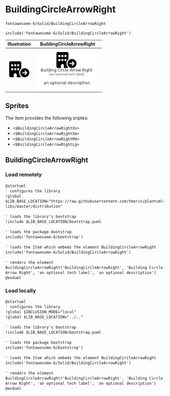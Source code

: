 # BuildingCircleArrowRight


```text
fontawesome-6/Solid/BuildingCircleArrowRight
```

```text
include('fontawesome-6/Solid/BuildingCircleArrowRight')
```



| Illustration | BuildingCircleArrowRight |
| :---: | :---: |
| ![illustration for Illustration](../../fontawesome-6/Solid/BuildingCircleArrowRight.png) | ![illustration for BuildingCircleArrowRight](../../fontawesome-6/Solid/BuildingCircleArrowRight.Local.png) |



## Sprites
The item provides the following sriptes:

- `<$BuildingCircleArrowRightXs>`
- `<$BuildingCircleArrowRightSm>`
- `<$BuildingCircleArrowRightMd>`
- `<$BuildingCircleArrowRightLg>`





## BuildingCircleArrowRight

### Load remotely
```plantuml
@startuml
' configures the library
!global $LIB_BASE_LOCATION="https://raw.githubusercontent.com/tmorin/plantuml-libs/master/distribution"

' loads the library's bootstrap
!include $LIB_BASE_LOCATION/bootstrap.puml

' loads the package bootstrap
include('fontawesome-6/bootstrap')

' loads the Item which embeds the element BuildingCircleArrowRight
include('fontawesome-6/Solid/BuildingCircleArrowRight')

' renders the element
BuildingCircleArrowRight('BuildingCircleArrowRight', 'Building Circle Arrow Right', 'an optional tech label', 'an optional description')
@enduml
```

### Load locally
```plantuml
@startuml
' configures the library
!global $INCLUSION_MODE="local"
!global $LIB_BASE_LOCATION="../.."

' loads the library's bootstrap
!include $LIB_BASE_LOCATION/bootstrap.puml

' loads the package bootstrap
include('fontawesome-6/bootstrap')

' loads the Item which embeds the element BuildingCircleArrowRight
include('fontawesome-6/Solid/BuildingCircleArrowRight')

' renders the element
BuildingCircleArrowRight('BuildingCircleArrowRight', 'Building Circle Arrow Right', 'an optional tech label', 'an optional description')
@enduml
```


